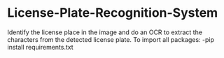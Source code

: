 # License-Plate-Recognition-System
Identify the license place in the image and do an OCR to extract the characters from the detected license plate.
To import all packages:
    -pip install requirements.txt
